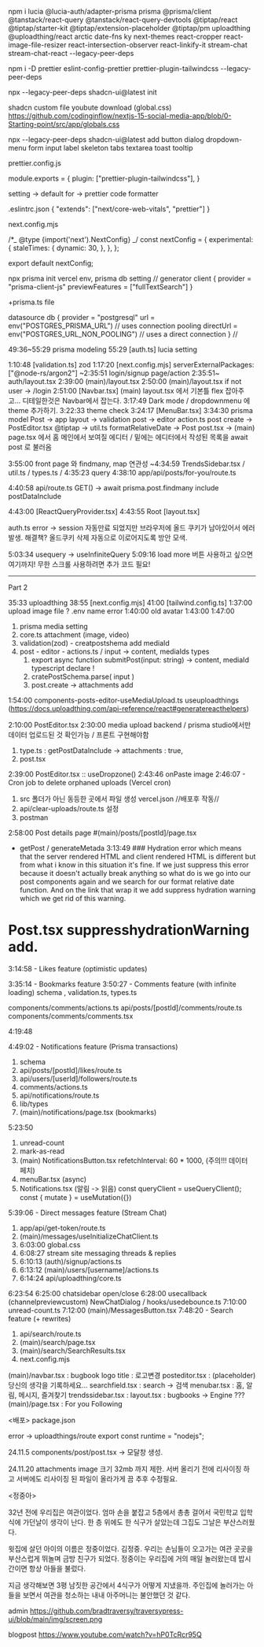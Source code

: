 npm i lucia @lucia-auth/adapter-prisma prisma @prisma/client @tanstack/react-query @tanstack/react-query-devtools @tiptap/react @tiptap/starter-kit @tiptap/extension-placeholder @tiptap/pm uploadthing @uploadthing/react arctic date-fns ky next-themes react-cropper react-image-file-resizer react-intersection-observer react-linkify-it stream-chat stream-chat-react --legacy-peer-deps

npm i -D prettier eslint-config-prettier prettier-plugin-tailwindcss --legacy-peer-deps

npx --legacy-peer-deps shadcn-ui@latest init

shadcn custom file youbute download (global.css)
https://github.com/codinginflow/nextjs-15-social-media-app/blob/0-Starting-point/src/app/globals.css

npx --legacy-peer-deps shadcn-ui@latest add button dialog dropdown-menu form input label skeleton tabs textarea toast tooltip

prettier.config.js

module.exports = {
plugin: ["prettier-plugin-tailwindcss"],
}

setting -> default for -> prettier code formatter

.eslintrc.json
{
"extends": ["next/core-web-vitals", "prettier"]
}

next.config.mjs

/\*_ @type {import('next').NextConfig} _/
const nextConfig = {
experimental: {
staleTimes: {
dynamic: 30,
},
},
};

export default nextConfig;

npx prisma init
vercel env, prisma db setting
// generator client {
provider = "prisma-client-js"
previewFeatures = ["fullTextSearch"]
}

+prisma.ts file

datasource db {
provider = "postgresql"
url = env("POSTGRES_PRISMA_URL") // uses connection pooling
directUrl = env("POSTGRES_URL_NON_POOLING") // uses a direct connection
}
//

49:36~55:29 prisma modeling
55:29 [auth.ts] lucia setting

1:10:48 [validation.ts] zod
1:17:20 [next.config.mjs] serverExternalPackages: ["@node-rs/argon2"]
~2:35:51 login/signup page/action
2:35:51~ auth/layout.tsx
2:39:00 (main)/layout.tsx
2:50:00 (main)/layout.tsx if not user -> /login
2:51:00 [Navbar.tsx] (main) layout.tsx 에서 기본틀 flex 잡아주고... 디테일한것은 Navbar에서 잡는다.
3:17:49 Dark mode / dropdownmenu 에 theme 추가하기.
3:22:33 theme check
3:24:17 [MenuBar.tsx]
3:34:30 prisma model Post -> app layout -> validation post -> editor action.ts post create -> PostEditor.tsx @tiptap -> util.ts formatRelativeDate -> Post post.tsx -> (main) page.tsx 에서 홈 메인에서 보여질 에디터 / 밑에는 에디터에서 작성된 목록을 await post 로 불러옴

3:55:00 front page 와 findmany, map 연관성
~4:34:59 TrendsSidebar.tsx / util.ts / types.ts /
4:35:23 query
4:38:10 app/api/posts/for-you/route.ts

4:40:58 api/route.ts GET() -> await prisma.post.findmany include postDataInclude

4:43:00 [ReactQueryProvider.tsx]
4:43:55 Root [layout.tsx]

auth.ts error -> session 자동만료 되었지만 브라우저에 올드 쿠키가 남아있어서 에러 발생. 해결책? 올드쿠키 삭제 자동으로 이로어지도록 방안 모색.

5:03:34 usequery -> useInfiniteQuery
5:09:16 load more 버튼 사용하고 싶으면 여기까지! 무한 스크롤 사용하려면 추가 코드 필요!

---

Part 2

35:33 uploadthing
38:55 [next.config.mjs]
41:00 [tailwind.config.ts]
1:37:00 upload image file ? .env name error
1:40:00 old avatar
1:43:00
1:47:00

1. prisma media setting
2. core.ts attachment (image, video)
3. validation(zod) - creatpostshema add mediaId
4. post - editor - actions.ts / input -> content, mediaIds types
   1. export async function submitPost(input: string)
      -> content, mediaId typescript declare !
   2. cratePostSchema.parse( input )
   3. post.create -> attachments add

1:54:00 components-posts-editor-useMediaUpload.ts
useuploadthings (https://docs.uploadthing.com/api-reference/react#generatereacthelpers)

2:10:00 PostEditor.tsx
2:30:00 media upload backend / prisma studio에서만 데이터 업로드된 것 확인가능 / 프론트 구현해야함

1. type.ts : getPostDataInclude -> attachments : true,
2. post.tsx

2:39:00 PostEditor.tsx :: useDropzone()
2:43:46 onPaste image
2:46:07 - Cron job to delete orphaned uploads (Vercel cron)

1. src 폴더가 아닌 동등한 곳에서 파일 생성 vercel.json //배포후 작동//
2. api/clear-uploads/route.ts 설정
3. postman

2:58:00 Post details page
#(main)/posts/[postId]/page.tsx

- getPost / generateMetada
  3:13:49 ### Hydration error which means that the server rendered HTML and client rendered HTML is different but from what i know in this situation it's fine. If we just suppress this error because it doesn't actually break anything so what do is we go into our post components again and we search for our format relative date function. And on the link that wrap it we add suppress hydration warning which we get rid of this warning.

# Post.tsx suppresshydrationWarning add.

3:14:58 - Likes feature (optimistic updates)

3:35:14 - Bookmarks feature
3:50:27 - Comments feature (with infinite loading)
schema , validation.ts, types.ts

components/comments/actions.ts
api/posts/[postId]/comments/route.ts
components/comments/comments.tsx

4:19:48

4:49:02 - Notifications feature (Prisma transactions)

1. schema
2. api/posts/[postId]/likes/route.ts
3. api/users/[userId]/followers/route.ts
4. comments/actions.ts
5. api/notifications/route.ts
6. lib/types
7. (main)/notifications/page.tsx (bookmarks)

5:23:50

1. unread-count
2. mark-as-read
3. (main) NotificationsButton.tsx
   refetchInterval: 60 \* 1000, (주의!!! 데이터 페치)
4. menuBar.tsx (async)
5. Notifications.tsx (알림 -> 읽음)
   const queryClient = useQueryClient();
   const { mutate } = useMutation({})

5:39:06 - Direct messages feature (Stream Chat)

1. app/api/get-token/route.ts
2. (main)/messages/useInitializeChatClient.ts
3. 6:03:00 global.css
4. 6:08:27 stream site messaging threads & replies
5. 6:10:13 (auth)/signup/actions.ts
6. 6:13:12 (main)/users/[username]/actions.ts
7. 6:14:24 api/uploadthing/core.ts

6:23:54
6:25:00 chatsidebar open/close
6:28:00 usecallback (channelpreviewcustom)
NewChatDialog / hooks/usedebounce.ts
7:10:00 unread-count.ts
7:12:00 (main)/MessagesButton.tsx
7:48:20 - Search feature (+ rewrites)

1. api/search/route.ts
2. (main)/search/page.tsx
3. (main)/search/SearchResults.tsx
4. next.config.mjs

(main)/navbar.tsx : bugbook logo title : 로고변경
posteditor.tsx : (placeholder) 당신의 생각을 기록하세요...
searchfield.tsx : search -> 검색
menubar.tsx : 홈, 알림, 메시지, 즐겨찾기
trendssidebar.tsx :
layout.tsx : bugbooks -> Engine ???
(main)/page.tsx :
<TabsTrigger value="for-you">For you</TabsTrigger>
<TabsTrigger value="following">Following</TabsTrigger>

<배포>
package.json

error -> uploadthings/route
export const runtime = "nodejs";

24.11.5
components/post/post.tsx -> 모달창 생성.

24.11.20
attachments image 크기 32mb 까지 제한.
서버 올리기 전에 리사이징 하고 서버에도 리사이징 된 파일이 올라가게 끔 추후 수정필요.

<정중아>

32년 전에 우리집은 여관이었다.
엄마 손을 붙잡고 5층에서 총총 걸어서 국민학교 입학식에 가던날이 생각이 난다.
한 층 위에도 한 식구가 살았는데 그집도 그날은 부산스러웠다.

윗집에 살던 아이의 이름은 정중이었다. 김정중.
우리는 손님들이 오고가는 여관 곳곳을 부산스럽게 뛰놀며 금방 친구가 되었다. 정중이는 우리집에 거의 매일 놀러왔는데 밥시간이면 항상 아들을 불렀다.

지금 생각해보면 3평 남짓한 공간에서 4식구가 어떻게 지냈을까. 주인집에 놀러가는 아들을 보면서 여관을 청소하는 내내 아주머니는 불안했던 것 같다.

admin
https://github.com/bradtraversy/traversypress-ui/blob/main/img/screen.png

blogpost
https://www.youtube.com/watch?v=hP0TcRcr95Q
